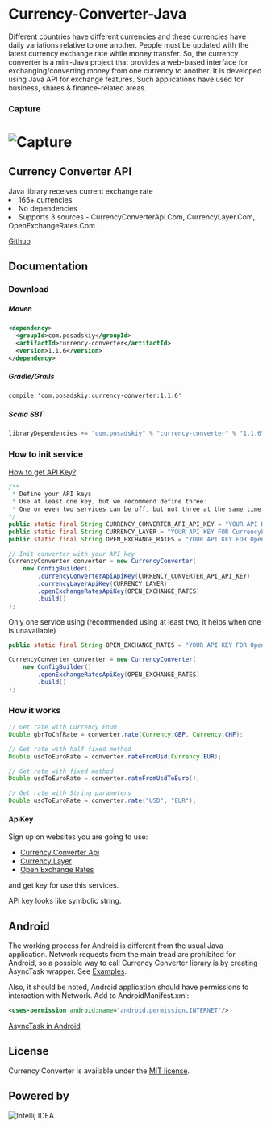 # Currency-Converter-Java
Different countries have different currencies and these currencies have daily variations relative to one another. People must be updated with the latest currency exchange rate while money transfer. So, the currency converter is a mini-Java project that provides a web-based interface for exchanging/converting money from one currency to another. It is developed using Java API for exchange features. Such applications have used for business, shares &amp; finance-related areas.


### Capture
# ![Capture](https://github.com/jkm243/Currency-Converter-Java/blob/master/capture.png)

<p align="center">
    <h2>Currency Converter API</h2>
Java library receives current exchange rate
<li>165+ currencies</li>
<li>No dependencies</li>
<li>Supports 3 sources - CurrencyConverterApi.Com, CurrencyLayer.Com, OpenExchangeRates.Com</li>
</p>

<a href="https://github.com/posadskiy/currency-converter">Github</a>

## Documentation

### Download

##### Maven
```xml
<dependency>
  <groupId>com.posadskiy</groupId>
  <artifactId>currency-converter</artifactId>
  <version>1.1.6</version>
</dependency>
```

##### Gradle/Grails

```xml
compile 'com.posadskiy:currency-converter:1.1.6'
```

##### Scala SBT
```scala
libraryDependencies += "com.posadskiy" % "currency-converter" % "1.1.6"
```

### How to init service

[How to get API Key?](#ApiKey)
```java
/**
 * Define your API keys
 * Use at least one key, but we recommend define three:
 * One or even two services can be off, but not three at the same time
*/
public static final String CURRENCY_CONVERTER_API_API_KEY = "YOUR API KEY FOR CurrencyConverterApi.Com";
public static final String CURRENCY_LAYER = "YOUR API KEY FOR CurrencyLayer.Com";
public static final String OPEN_EXCHANGE_RATES = "YOUR API KEY FOR OpenExchangeRates.Com";

// Init converter with your API key
CurrencyConverter converter = new CurrencyConverter(
    new ConfigBuilder()
        .currencyConverterApiApiKey(CURRENCY_CONVERTER_API_API_KEY)
        .currencyLayerApiKey(CURRENCY_LAYER)
        .openExchangeRatesApiKey(OPEN_EXCHANGE_RATES)
        .build()
);
```

Only one service using (recommended using at least two, it helps when one is unavailable)
```java
public static final String OPEN_EXCHANGE_RATES = "YOUR API KEY FOR OpenExchangeRates.Com";

CurrencyConverter converter = new CurrencyConverter(
    new ConfigBuilder()
        .openExchangeRatesApiKey(OPEN_EXCHANGE_RATES)
        .build()
);
```

### How it works
```java
// Get rate with Currency Enum
Double gbrToChfRate = converter.rate(Currency.GBP, Currency.CHF);

// Get rate with half fixed method
Double usdToEuroRate = converter.rateFromUsd(Currency.EUR);

// Get rate with fixed method
Double usdToEuroRate = converter.rateFromUsdToEuro();

// Get rate with String parameters
Double usdToEuroRate = converter.rate("USD", "EUR");
```

#### ApiKey
Sign up on websites you are going to use:
 - [Currency Converter Api](https://currencyconverterapi.com)
 - [Currency Layer](https://currencylayer.com/)
 - [Open Exchange Rates](https://openexchangerates.org/)
 
and get key for use this services.

API key looks like symbolic string.

## Android
The working process for Android is different from the usual Java application.
Network requests from the main tread are prohibited for Android, so a possible way to call Currency Converter library is by creating AsyncTask wrapper.
See [Examples](https://github.com/posadskiy/currency-converter/tree/master/examples/android).

Also, it should be noted, Android application should have permissions to interaction with Network.
Add to AndroidManifest.xml:
 ```xml
<uses-permission android:name="android.permission.INTERNET"/>
```

[AsyncTask in Android](https://developer.android.com/reference/android/os/AsyncTask)

## License

Currency Converter is available under the [MIT license](https://opensource.org/licenses/MIT).

## Powered by

![Intellij IDEA](view-dependencies/intellij-idea.png)
